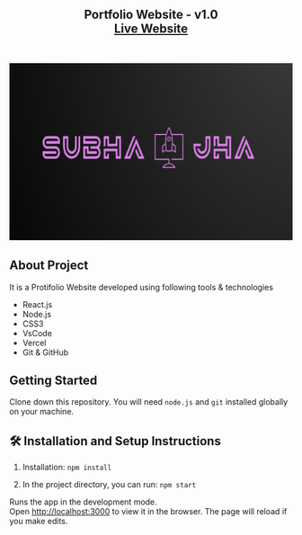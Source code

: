 <h2 align="center">
  Portfolio Website - v1.0<br/>
<a href="https://subhajha.github.io/subhaProtfolio/" target="_blank">Live Website</a> 

</h2>

<br/>

![Subha Portfolio HomePage](src/Assets/sj.png)

## About Project

It is a Protifolio Website developed using following tools & technologies<br/>

- React.js
- Node.js
- CSS3
- VsCode
- Vercel
- Git & GitHub

## Getting Started

Clone down this repository. You will need `node.js` and `git` installed globally on your machine.

## 🛠 Installation and Setup Instructions

1. Installation: `npm install`

2. In the project directory, you can run: `npm start`

Runs the app in the development mode.\
Open [http://localhost:3000](http://localhost:3000) to view it in the browser.
The page will reload if you make edits.
